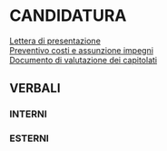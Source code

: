 # CANDIDATURA

[Lettera di presentazione](https://github.com/RAMtastic6/Project14/blob/main/documenti/candidatura.pdf) <br>
[Preventivo costi e assunzione impegni](https://github.com/RAMtastic6/Project14/tree/main/documenti/documento_impegni.pdf) <br>
[Documento di valutazione dei capitolati]() <br>

## VERBALI

### INTERNI  

### ESTERNI  

